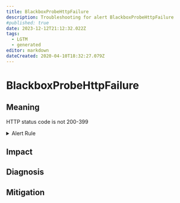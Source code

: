```yaml
---
title: BlackboxProbeHttpFailure
description: Troubleshooting for alert BlackboxProbeHttpFailure
#published: true
date: 2023-12-12T21:12:32.022Z
tags: 
  - LGTM
  - generated
editor: markdown
dateCreated: 2020-04-10T18:32:27.079Z
---
```


# BlackboxProbeHttpFailure

## Meaning
[//]: # "Short paragraph that explains what the alert means"
HTTP status code is not 200-399

<details>
  <summary>Alert Rule</summary>

{{% rule "blackbox/blackbox-exporter.yml" "BlackboxProbeHttpFailure" %}}

{{% comment %}}

```yaml
alert: BlackboxProbeHttpFailure
expr: probe_http_status_code <= 199 OR probe_http_status_code >= 400
for: 0m
labels:
    severity: critical
annotations:
    summary: Blackbox probe HTTP failure (instance {{ $labels.instance }})
    description: |-
        HTTP status code is not 200-399
          VALUE = {{ $value }}
          LABELS = {{ $labels }}
    runbook: https://github.com/srerun/prometheus-alerts/blob/main/content/runbooks/blackbox-exporter/BlackboxProbeHttpFailure.md

```

{{% /comment %}}

</details>


## Impact
[//]: # "What could / will happen if the alert is not addressed"



## Diagnosis
[//]: # "Steps to take to identify the cause of the problem"



## Mitigation
[//]: # "The steps necessary to resolve the alert"
